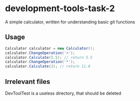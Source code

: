 # development-tools-task-2

A simple calculator, written for understanding basic git functions

## Usage

``` csharp
Calculator calculator = new Calculator();
calculator.ChangeOperation('+');
calculator.Calculate(5.5); // return 5.5
calculator.ChangeOperation('*');
calculator.Calculate(2); // return 11.0
```

## Irrelevant files

DevToolTest is a useless directory, that should be deleted
